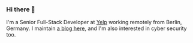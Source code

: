 ### Hi there 👋

I'm a Senior Full-Stack Developer at [Yelp](https://www.yelp.com/) working remotely from Berlin, Germany. I maintain [a blog here](https://nagesh.blog), and I'm also interested in cyber security too.

